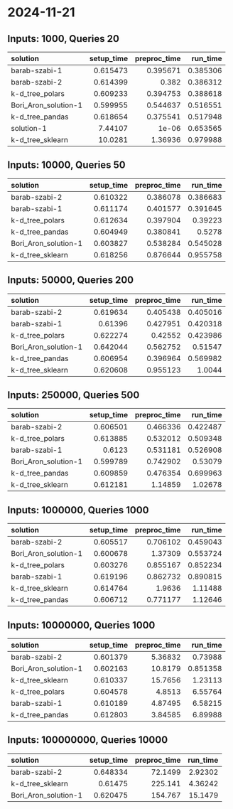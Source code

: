 # 2024-11-21

## Inputs: 1000, Queries 20

| solution             |   setup_time |   preproc_time |   run_time |
|:---------------------|-------------:|---------------:|-----------:|
| barab-szabi-1        |     0.615473 |       0.395671 |   0.385306 |
| barab-szabi-2        |     0.614399 |       0.382    |   0.386312 |
| k-d_tree_polars      |     0.609233 |       0.394753 |   0.388618 |
| Bori_Aron_solution-1 |     0.599955 |       0.544637 |   0.516551 |
| k-d_tree_pandas      |     0.618654 |       0.375541 |   0.517948 |
| solution-1           |     7.44107  |       1e-06    |   0.653565 |
| k-d_tree_sklearn     |    10.0281   |       1.36936  |   0.979988 |

## Inputs: 10000, Queries 50

| solution             |   setup_time |   preproc_time |   run_time |
|:---------------------|-------------:|---------------:|-----------:|
| barab-szabi-2        |     0.610322 |       0.386078 |   0.386683 |
| barab-szabi-1        |     0.611174 |       0.401577 |   0.391645 |
| k-d_tree_polars      |     0.612634 |       0.397904 |   0.39223  |
| k-d_tree_pandas      |     0.604949 |       0.380841 |   0.5278   |
| Bori_Aron_solution-1 |     0.603827 |       0.538284 |   0.545028 |
| k-d_tree_sklearn     |     0.618256 |       0.876644 |   0.955758 |

## Inputs: 50000, Queries 200

| solution             |   setup_time |   preproc_time |   run_time |
|:---------------------|-------------:|---------------:|-----------:|
| barab-szabi-2        |     0.619634 |       0.405438 |   0.405016 |
| barab-szabi-1        |     0.61396  |       0.427951 |   0.420318 |
| k-d_tree_polars      |     0.622274 |       0.42552  |   0.423986 |
| Bori_Aron_solution-1 |     0.642044 |       0.562752 |   0.51547  |
| k-d_tree_pandas      |     0.606954 |       0.396964 |   0.569982 |
| k-d_tree_sklearn     |     0.620608 |       0.955123 |   1.0044   |

## Inputs: 250000, Queries 500

| solution             |   setup_time |   preproc_time |   run_time |
|:---------------------|-------------:|---------------:|-----------:|
| barab-szabi-2        |     0.606501 |       0.466336 |   0.422487 |
| k-d_tree_polars      |     0.613885 |       0.532012 |   0.509348 |
| barab-szabi-1        |     0.6123   |       0.531181 |   0.526908 |
| Bori_Aron_solution-1 |     0.599789 |       0.742902 |   0.53079  |
| k-d_tree_pandas      |     0.609859 |       0.476354 |   0.699963 |
| k-d_tree_sklearn     |     0.612181 |       1.14859  |   1.02678  |

## Inputs: 1000000, Queries 1000

| solution             |   setup_time |   preproc_time |   run_time |
|:---------------------|-------------:|---------------:|-----------:|
| barab-szabi-2        |     0.605517 |       0.706102 |   0.459043 |
| Bori_Aron_solution-1 |     0.600678 |       1.37309  |   0.553724 |
| k-d_tree_polars      |     0.603276 |       0.855167 |   0.852234 |
| barab-szabi-1        |     0.619196 |       0.862732 |   0.890815 |
| k-d_tree_sklearn     |     0.614764 |       1.9636   |   1.11488  |
| k-d_tree_pandas      |     0.606712 |       0.771177 |   1.12646  |

## Inputs: 10000000, Queries 1000

| solution             |   setup_time |   preproc_time |   run_time |
|:---------------------|-------------:|---------------:|-----------:|
| barab-szabi-2        |     0.601379 |        5.36832 |   0.73988  |
| Bori_Aron_solution-1 |     0.602163 |       10.8179  |   0.851358 |
| k-d_tree_sklearn     |     0.610337 |       15.7656  |   1.23113  |
| k-d_tree_polars      |     0.604578 |        4.8513  |   6.55764  |
| barab-szabi-1        |     0.610189 |        4.87495 |   6.58215  |
| k-d_tree_pandas      |     0.612803 |        3.84585 |   6.89988  |

## Inputs: 100000000, Queries 10000

| solution             |   setup_time |   preproc_time |   run_time |
|:---------------------|-------------:|---------------:|-----------:|
| barab-szabi-2        |     0.648334 |        72.1499 |    2.92302 |
| k-d_tree_sklearn     |     0.61475  |       225.141  |    4.36242 |
| Bori_Aron_solution-1 |     0.620475 |       154.767  |   15.1479  |